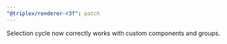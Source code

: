 ```yaml
---
"@triplex/renderer-r3f": patch
---
```


Selection cycle now correctly works with custom components and groups.
